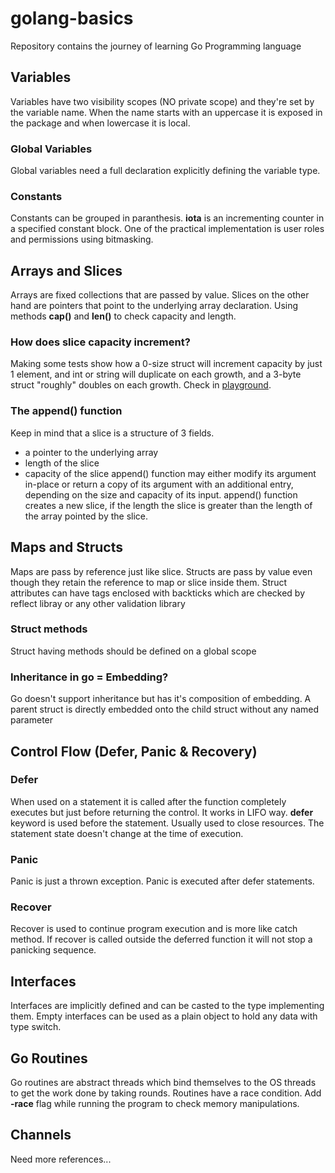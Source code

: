 # golang-basics
Repository contains the journey of learning Go Programming language

## Variables
Variables have two visibility scopes (NO private scope) and they're set by the variable name. When the name starts with an uppercase it is exposed in the package and when lowercase it is local.

### Global Variables
Global variables need a full declaration explicitly defining the variable type.

### Constants
Constants can be grouped in paranthesis. __iota__ is an incrementing counter in a specified constant block. One of the practical implementation is user roles and permissions using bitmasking.

## Arrays and Slices
Arrays are fixed collections that are passed by value. Slices on the other hand are pointers that point to the underlying array declaration. Using methods __cap()__ and __len()__ to check capacity and length.

### How does slice capacity increment?
Making some tests show how a 0-size struct will increment capacity by just 1 element, and int or string will duplicate on each growth, and a 3-byte struct "roughly" doubles on each growth. Check in [playground](https://go.dev/play/p/OKtCFskbp2t).

### The append() function
Keep in mind that a slice is a structure of 3 fields.
- a pointer to the underlying array
- length of the slice
- capacity of the slice
append() function may either modify its argument in-place or return a copy of its argument with an additional entry, depending on the size and capacity of its input. append() function creates a new slice, if the length the slice is greater than the length of the array pointed by the slice.

## Maps and Structs
Maps are pass by reference just like slice. Structs are pass by value even though they retain the reference to map or slice inside them. Struct attributes can have tags enclosed with backticks which are checked by reflect libray or any other validation library

### Struct methods
Struct having methods should be defined on a global scope

### Inheritance in go = Embedding?
Go doesn't support inheritance but has it's composition of embedding. A parent struct is directly embedded onto the child struct without any named parameter

## Control Flow (Defer, Panic & Recovery)
### Defer
When used on a statement it is called after the function completely executes but just before returning the control. It works in LIFO way. __defer__ keyword is used before the statement. Usually used to close resources. The statement state doesn't change at the time of execution.

### Panic
Panic is just a thrown exception. Panic is executed after defer statements.

### Recover
Recover is used to continue program execution and is more like catch method. If recover is called outside the deferred function it will not stop a panicking sequence.

## Interfaces
Interfaces are implicitly defined and can be casted to the type implementing them. Empty interfaces can be used as a plain object to hold any data with type switch.

## Go Routines
Go routines are abstract threads which bind themselves to the OS threads to get the work done by taking rounds. Routines have a race condition. Add __-race__ flag while running the program to check memory manipulations.

## Channels
Need more references...